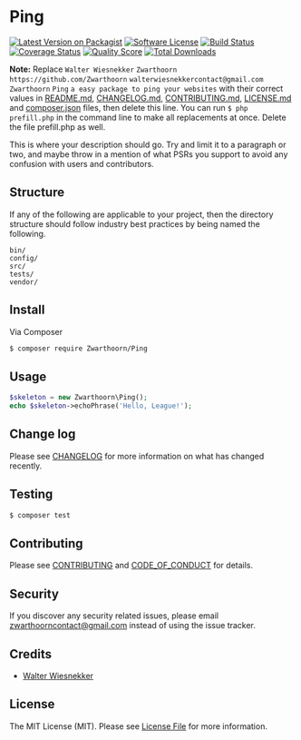 # Ping

[![Latest Version on Packagist][ico-version]][link-packagist]
[![Software License][ico-license]](LICENSE.md)
[![Build Status][ico-travis]][link-travis]
[![Coverage Status][ico-scrutinizer]][link-scrutinizer]
[![Quality Score][ico-code-quality]][link-code-quality]
[![Total Downloads][ico-downloads]][link-downloads]

**Note:** Replace ```Walter Wiesnekker``` ```Zwarthoorn``` ```https://github.com/Zwarthoorn``` ```walterwiesnekkercontact@gmail.com``` ```Zwarthoorn``` ```Ping``` ```a easy package to ping your websites``` with their correct values in [README.md](README.md), [CHANGELOG.md](CHANGELOG.md), [CONTRIBUTING.md](CONTRIBUTING.md), [LICENSE.md](LICENSE.md) and [composer.json](composer.json) files, then delete this line. You can run `$ php prefill.php` in the command line to make all replacements at once. Delete the file prefill.php as well.

This is where your description should go. Try and limit it to a paragraph or two, and maybe throw in a mention of what
PSRs you support to avoid any confusion with users and contributors.

## Structure

If any of the following are applicable to your project, then the directory structure should follow industry best practices by being named the following.

```
bin/        
config/
src/
tests/
vendor/
```


## Install

Via Composer

``` bash
$ composer require Zwarthoorn/Ping
```

## Usage

``` php
$skeleton = new Zwarthoorn\Ping();
echo $skeleton->echoPhrase('Hello, League!');
```

## Change log

Please see [CHANGELOG](CHANGELOG.md) for more information on what has changed recently.

## Testing

``` bash
$ composer test
```

## Contributing

Please see [CONTRIBUTING](CONTRIBUTING.md) and [CODE_OF_CONDUCT](CODE_OF_CONDUCT.md) for details.

## Security

If you discover any security related issues, please email zwarthoorncontact@gmail.com instead of using the issue tracker.

## Credits

- [Walter Wiesnekker][link-author]

## License

The MIT License (MIT). Please see [License File](LICENSE.md) for more information.

[ico-version]: https://img.shields.io/packagist/v/Zwarthoorn/Ping.svg?style=flat-square
[ico-license]: https://img.shields.io/badge/license-MIT-brightgreen.svg?style=flat-square
[ico-travis]: https://img.shields.io/travis/Zwarthoorn/Ping/master.svg?style=flat-square
[ico-scrutinizer]: https://img.shields.io/scrutinizer/coverage/g/Zwarthoorn/Ping.svg?style=flat-square
[ico-code-quality]: https://img.shields.io/scrutinizer/g/Zwarthoorn/Ping.svg?style=flat-square
[ico-downloads]: https://img.shields.io/packagist/dt/Zwarthoorn/Ping.svg?style=flat-square

[link-packagist]: https://packagist.org/packages/zwarthoorn/ping
[link-travis]: https://travis-ci.org/zwarthoorn/ping
[link-scrutinizer]: https://scrutinizer-ci.com/g/zwarthoorn/ping/code-structure
[link-code-quality]: https://scrutinizer-ci.com/g/zwarthoorn/ping
[link-downloads]: https://packagist.org/packages/zwarthoorn/ping
[link-author]: https://github.com/Zwarthoorn
[link-contributors]: ../../contributors
